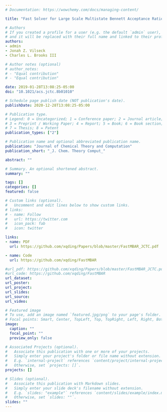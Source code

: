 ```yaml
---
# Documentation: https://wowchemy.com/docs/managing-content/

title: "Fast Solver for Large Scale Multistate Bennett Acceptance Ratio Equations"

# Authors
# If you created a profile for a user (e.g. the default `admin` user), write the username (folder name) here 
# and it will be replaced with their full name and linked to their profile.
authors:
- admin
- Jonah Z. Vilseck
- Charles L. Brooks III

# Author notes (optional)
# author_notes:
# - "Equal contribution"
# - "Equal contribution"

date: 2019-01-28T13:08:25-05:00
doi: "10.1021/acs.jctc.8b01010"

# Schedule page publish date (NOT publication's date).
publishDate: 2020-12-28T13:08:25-05:00

# Publication type.
# Legend: 0 = Uncategorized; 1 = Conference paper; 2 = Journal article;
# 3 = Preprint / Working Paper; 4 = Report; 5 = Book; 6 = Book section;
# 7 = Thesis; 8 = Patent
publication_types: ["2"]

# Publication name and optional abbreviated publication name.
publication: "Journal of Chemical Theory and Computation"
publication_short: "_J. Chem. Theory Comput_"

abstract: ""

# Summary. An optional shortened abstract.
summary: ""

tags: []
categories: []
featured: false

# Custom links (optional).
#   Uncomment and edit lines below to show custom links.
# links:
# - name: Follow
#   url: https://twitter.com
#   icon_pack: fab
#   icon: twitter

links:
- name: PDF
  url: https://github.com/xqding/Papers/blob/master/FastMBAR_JCTC.pdf

- name: Code
  url: https://github.com/xqding/FastMBAR

#url_pdf: https://github.com/xqding/Papers/blob/master/FastMBAR_JCTC.pdf
#url_code: https://github.com/xqding/FastMBAR
url_dataset:
url_poster:
url_project:
url_slides:
url_source:
url_video:

# Featured image
# To use, add an image named `featured.jpg/png` to your page's folder. 
# Focal points: Smart, Center, TopLeft, Top, TopRight, Left, Right, BottomLeft, Bottom, BottomRight.
image:
  caption: ""
  focal_point: ""
  preview_only: false

# Associated Projects (optional).
#   Associate this publication with one or more of your projects.
#   Simply enter your project's folder or file name without extension.
#   E.g. `internal-project` references `content/project/internal-project/index.md`.
#   Otherwise, set `projects: []`.
projects: []

# Slides (optional).
#   Associate this publication with Markdown slides.
#   Simply enter your slide deck's filename without extension.
#   E.g. `slides: "example"` references `content/slides/example/index.md`.
#   Otherwise, set `slides: ""`.
slides: ""
---
```

